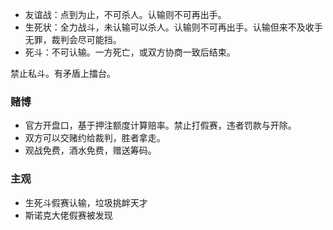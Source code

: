 - 友谊战：点到为止，不可杀人。认输则不可再出手。
- 生死状：全力战斗，未认输可以杀人。认输则不可再出手。认输但来不及收手无罪，裁判会尽可能挡。
- 死斗：不可认输。一方死亡，或双方协商一致后结束。

禁止私斗。有矛盾上擂台。

### 赌博

- 官方开盘口，基于押注额度计算赔率。禁止打假赛，违者罚款与开除。
- 双方可以交赌约给裁判，胜者拿走。
- 观战免费，酒水免费，赠送筹码。

### 主观

- 生死斗假赛认输，垃圾挑衅天才
- 斯诺克大佬假赛被发现